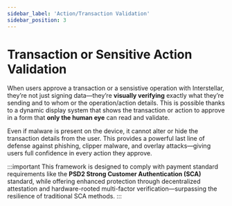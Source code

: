 ```yaml
---
sidebar_label: 'Action/Transaction Validation'
sidebar_position: 3
---
```


# Transaction or Sensitive Action Validation

When users approve a transaction or a sensistive operation with Interstellar, they’re not just signing data—they’re **visually verifying** exactly what they’re sending and to whom or the operation/action details. This is possible thanks to a dynamic display system that shows the transaction or action to approve in a form that **only the human eye** can read and validate.

Even if malware is present on the device, it cannot alter or hide the transaction details from the user. This provides a powerful last line of defense against phishing, clipper malware, and overlay attacks—giving users full confidence in every action they approve.

:::important
This framework is designed to comply with payment standard requirements like the **PSD2 Strong Customer Authentication (SCA)** standard, while offering enhanced protection through decentralized attestation and hardware-rooted multi-factor verification—surpassing the resilience of traditional SCA methods.
:::

